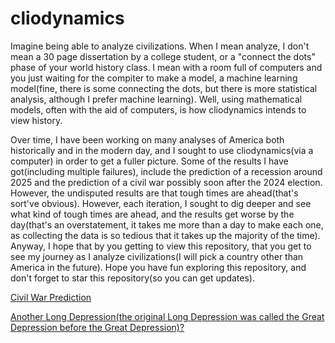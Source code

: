 # cliodynamics

<p>Imagine being able to analyze civilizations. When I mean analyze, I don't mean a 30 page dissertation by a college student, or a "connect the dots" phase of your world history class. I mean with a room full of computers and you just waiting for the compiter to make a model, a machine learning model(fine, there is some connecting the dots, but there is more statistical analysis, although I prefer machine learning). Well, using mathematical models, often with the aid of computers, is how cliodynamics intends to view history.</p>

<p>Over time, I have been working on many analyses of America both historically and in the modern day, and I sought to use cliodynamics(via a computer) in order to get a fuller picture. Some of the results I have got(including multiple failures), include the prediction of a recession around 2025 and the prediction of a civil war possibly soon after the 2024 election. However, the undisputed results are that tough times are ahead(that's sort've obvious). However, each iteration, I sought to dig deeper and see what kind of tough times are ahead, and the results get worse by the day(that's an overstatement, it takes me more than a day to make each one, as collecting the data is so tedious that it takes up the majority of the time). Anyway, I hope that by you getting to view this repository, that you get to see my journey as I analyze civilizations(I will pick a country other than America in the future). Hope you have fun exploring this repository, and don't forget to star this repository(so you can get updates).</p>

<a href="https://github.com/akhilmanhattan/cliodynamics/tree/main/America/3">Civil War Prediction
</a>

<a href="https://github.com/akhilmanhattan/cliodynamics/tree/main/America/1">Another Long Depression(the original Long Depression was called the Great Depression before the Great Depression)?</a>

